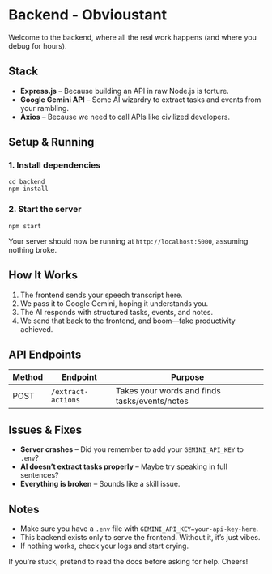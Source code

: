 # Backend - Obvioustant

Welcome to the backend, where all the real work happens (and where you debug for hours).

## Stack
- **Express.js** – Because building an API in raw Node.js is torture.
- **Google Gemini API** – Some AI wizardry to extract tasks and events from your rambling.
- **Axios** – Because we need to call APIs like civilized developers.

## Setup & Running

### 1. Install dependencies
```
cd backend
npm install
```

### 2. Start the server
```
npm start
```

Your server should now be running at `http://localhost:5000`, assuming nothing broke.

## How It Works
1. The frontend sends your speech transcript here.
2. We pass it to Google Gemini, hoping it understands you.
3. The AI responds with structured tasks, events, and notes.
4. We send that back to the frontend, and boom—fake productivity achieved.

## API Endpoints
| Method | Endpoint | Purpose |
|--------|-------------|---------|
| POST | `/extract-actions` | Takes your words and finds tasks/events/notes |

## Issues & Fixes
- **Server crashes** – Did you remember to add your `GEMINI_API_KEY` to `.env`?
- **AI doesn’t extract tasks properly** – Maybe try speaking in full sentences?
- **Everything is broken** – Sounds like a skill issue.

## Notes
- Make sure you have a `.env` file with `GEMINI_API_KEY=your-api-key-here`.
- This backend exists only to serve the frontend. Without it, it’s just vibes.
- If nothing works, check your logs and start crying.

If you’re stuck, pretend to read the docs before asking for help. Cheers!

